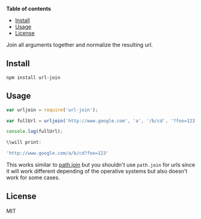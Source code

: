 <!-- START doctoc generated TOC please keep comment here to allow auto update -->
<!-- DON'T EDIT THIS SECTION, INSTEAD RE-RUN doctoc TO UPDATE -->
**Table of contents**

- [Install](#install)
- [Usage](#usage)
- [License](#license)

<!-- END doctoc generated TOC please keep comment here to allow auto update -->

Join all arguments together and normalize the resulting url.

## Install

~~~
npm install url-join
~~~

## Usage

~~~javascript
var urljoin = require('url-join');

var fullUrl = urljoin('http://www.google.com', 'a', '/b/cd', '?foo=123');

console.log(fullUrl);

\\will print:

'http://www.google.com/a/b/cd?foo=123'
~~~

This works similar to [path.join](http://nodejs.org/api/path.html#path_path_join_path1_path2) but you shouldn't use ```path.join``` for urls since it will work different depending of the operative systems but also doesn't work for some cases.

## License

MIT